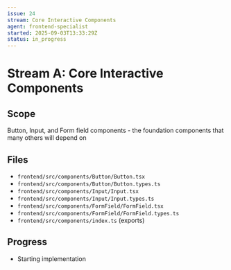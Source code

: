 ```yaml
---
issue: 24
stream: Core Interactive Components
agent: frontend-specialist
started: 2025-09-03T13:33:29Z
status: in_progress
---
```


# Stream A: Core Interactive Components

## Scope
Button, Input, and Form field components - the foundation components that many others will depend on

## Files
- `frontend/src/components/Button/Button.tsx`
- `frontend/src/components/Button/Button.types.ts`
- `frontend/src/components/Input/Input.tsx`
- `frontend/src/components/Input/Input.types.ts`
- `frontend/src/components/FormField/FormField.tsx`
- `frontend/src/components/FormField/FormField.types.ts`
- `frontend/src/components/index.ts` (exports)

## Progress
- Starting implementation